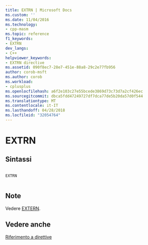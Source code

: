 ```yaml
---
title: EXTRN | Microsoft Docs
ms.custom: ''
ms.date: 11/04/2016
ms.technology:
- cpp-masm
ms.topic: reference
f1_keywords:
- EXTRN
dev_langs:
- C++
helpviewer_keywords:
- EXTRN directive
ms.assetid: 090f8ec7-28e7-451e-88a8-29c2e77fb956
author: corob-msft
ms.author: corob
ms.workload:
- cplusplus
ms.openlocfilehash: a6f2e103c27e55bcede3869d73c73d7a2cf426ec
ms.sourcegitcommit: dbca5fdd47249727df7dca77de5b20da57d0f544
ms.translationtype: MT
ms.contentlocale: it-IT
ms.lasthandoff: 04/28/2018
ms.locfileid: "32054764"
---
```

# <a name="extrn"></a>EXTRN
## <a name="syntax"></a>Sintassi  
  
```  
  
EXTRN  
  
```  
  
## <a name="remarks"></a>Note  
 Vedere [EXTERN](../../assembler/masm/extern-masm.md).  
  
## <a name="see-also"></a>Vedere anche  
 [Riferimento a direttive](../../assembler/masm/directives-reference.md)